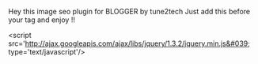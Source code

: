 Hey this image seo plugin for BLOGGER  by tune2tech
Just add this before your </body> tag and enjoy !!


&lt;script src=&#039;http://ajax.googleapis.com/ajax/libs/jquery/1.3.2/jquery.min.js&#039; type=&#039;text/javascript&#039;/&gt;

